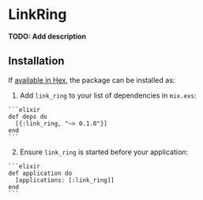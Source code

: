 # LinkRing

**TODO: Add description**

## Installation

If [available in Hex](https://hex.pm/docs/publish), the package can be installed as:

  1. Add `link_ring` to your list of dependencies in `mix.exs`:

    ```elixir
    def deps do
      [{:link_ring, "~> 0.1.0"}]
    end
    ```

  2. Ensure `link_ring` is started before your application:

    ```elixir
    def application do
      [applications: [:link_ring]]
    end
    ```

